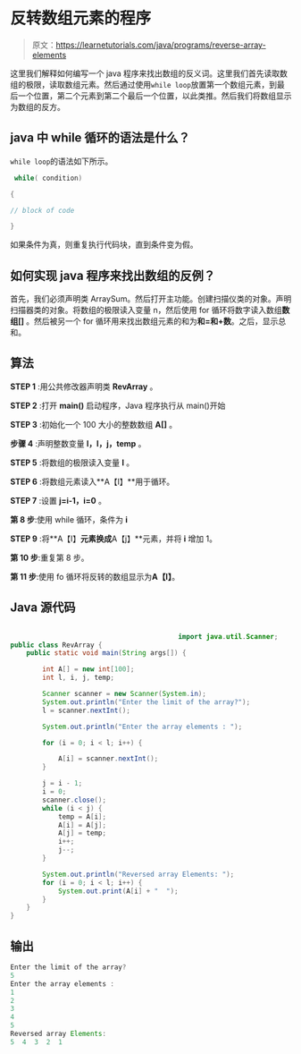 # 反转数组元素的程序

> 原文：<https://learnetutorials.com/java/programs/reverse-array-elements>

这里我们解释如何编写一个 java 程序来找出数组的反义词。这里我们首先读取数组的极限，读取数组元素。然后通过使用`while loop`放置第一个数组元素，到最后一个位置，第二个元素到第二个最后一个位置，以此类推。然后我们将数组显示为数组的反方。

## java 中 while 循环的语法是什么？

`while loop`的语法如下所示。

```java
 while( condition)

{

// block of code

} 

```

如果条件为真，则重复执行代码块，直到条件变为假。

## 如何实现 java 程序来找出数组的反例？

首先，我们必须声明类 ArraySum。然后打开主功能。创建扫描仪类的对象。声明扫描器类的对象。将数组的极限读入变量 n，然后使用 for 循环将数字读入数组**数组[]** 。然后被另一个 for 循环用来找出数组元素的和为**和=和+数**。之后，显示总和。

## 算法

**STEP 1** :用公共修改器声明类 **RevArray** 。

**STEP 2** :打开 **main()** 启动程序，Java 程序执行从 main()开始

**STEP 3** :初始化一个 100 大小的整数数组 **A[]** 。

**步骤 4** :声明整数变量 **l，I，j，temp** 。

**STEP 5** :将数组的极限读入变量 **l** 。

**STEP 6** :将数组元素读入**A【I】**用于循环。

**STEP 7** :设置 **j=i-1，i=0** 。

**第 8 步**:使用 while 循环，条件为 **i**

**STEP 9** :将**A【I】**元素换成**A【j】**元素，并将 **i** 增加 1。

**第 10 步**:重复第 8 步。

**第 11 步**:使用 fo 循环将反转的数组显示为**A【I】**。

## Java 源代码

```java

                                          import java.util.Scanner;
public class RevArray {
    public static void main(String args[]) {

        int A[] = new int[100];
        int l, i, j, temp;

        Scanner scanner = new Scanner(System.in);
        System.out.println("Enter the limit of the array?");
        l = scanner.nextInt();

        System.out.println("Enter the array elements : ");

        for (i = 0; i < l; i++) {

            A[i] = scanner.nextInt();
        }

        j = i - 1;
        i = 0;
        scanner.close();
        while (i < j) {
            temp = A[i];
            A[i] = A[j];
            A[j] = temp;
            i++;
            j--;
        }

        System.out.println("Reversed array Elements: ");
        for (i = 0; i < l; i++) {
            System.out.print(A[i] + "  ");
        }
    }
}

```

## 输出

```java
Enter the limit of the array?
5
Enter the array elements : 
1
2
3
4
5
Reversed array Elements: 
5  4  3  2  1 
```